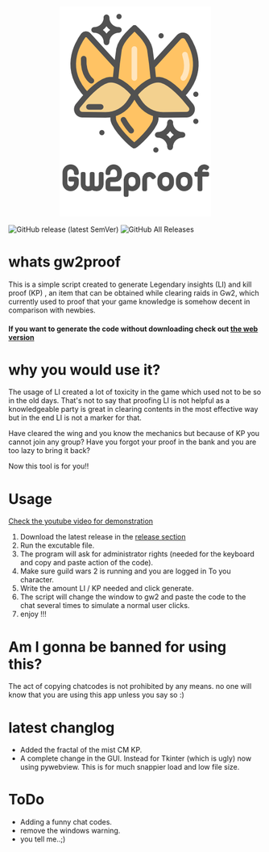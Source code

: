 <p align="center">
<img src="logili.png">
</p>

<img alt="GitHub release (latest SemVer)" src="https://img.shields.io/github/v/release/ajmandourah/gw2proof?style=for-the-badge"> <img alt="GitHub All Releases" src="https://img.shields.io/github/downloads/Ajmandourah/Gw2proof/total?style=for-the-badge"> 

# whats gw2proof
This is a simple script created to generate Legendary insights (LI) and kill proof (KP) , an item that can be obtained while clearing raids in Gw2, which currently used to proof that your game knowledge is somehow decent in comparison with newbies. 

#### If you want to generate the code without downloading check out [the web version](https://ajmandourah.github.io/gw2proof/)


# why you would use it?
The usage of LI created a lot of toxicity in the game which used not to be so in the old days. That's not to say that proofing LI is not helpful as a knowledgeable party is great in clearing contents in the most effective way but in the end LI is not a marker for that. 

Have cleared the wing and you know the mechanics but because of KP you cannot join any group?
Have you forgot your proof in the bank and you are too lazy to bring it back?

Now this tool is for you!!

# Usage

[Check the youtube video for demonstration](https://www.youtube.com/watch?v=P7CnGWXaNO4)

1. Download the latest release in the [release section](https://github.com/ajmandourah/gw2proof/releases)
2. Run the excutable file.
3. The program will ask for administrator rights (needed for the keyboard and copy and paste action of the code). 
4. Make sure guild wars 2 is running and you are logged in To you character. 
5. Write the amount LI / KP needed and click generate. 
6. The script will change the window to gw2 and paste the code to the chat several times to simulate a normal user clicks. 
7. enjoy !!!

# Am I gonna be banned for using this?
The act of copying chatcodes is not prohibited by any means. no one will know that you are using this app unless you say so :)

# latest changlog
- Added the fractal of the mist CM KP.
- A complete change in the GUI. Instead for Tkinter (which is ugly) now using pywebview. This is for much snappier load and low file size.

# ToDo
- Adding a funny chat codes.
- remove the windows warning.
- you tell me..;)


